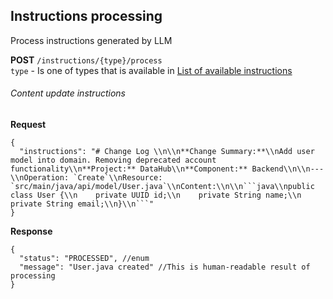 ## Instructions processing

Process instructions generated by LLM

**POST** `/instructions/{type}/process`  
`type` - Is one of  types that is available in [List of available instructions](instructions-list.md)

###### Content update instructions
**Request**

```json5
{
  "instructions": "# Change Log \\n\\n**Change Summary:**\\nAdd user model into domain. Removing deprecated account functionality\\n**Project:** DataHub\\n**Component:** Backend\\n\\n---\\nOperation: `Create`\\nResource: `src/main/java/api/model/User.java`\\nContent:\\n\\n```java\\npublic class User {\\n    private UUID id;\\n    private String name;\\n    private String email;\\n}\\n```"
}
```

**Response**

```json5
{
  "status": "PROCESSED", //enum
  "message": "User.java created" //This is human-readable result of processing
}
```